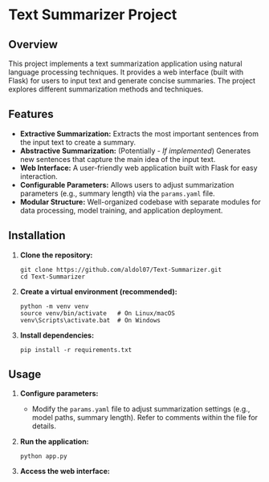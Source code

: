 # Text Summarizer Project

## Overview

This project implements a text summarization application using natural language processing techniques. It provides a web interface (built with Flask) for users to input text and generate concise summaries. The project explores different summarization methods and techniques.

## Features

*   **Extractive Summarization:** Extracts the most important sentences from the input text to create a summary.
*   **Abstractive Summarization:** (Potentially - *If implemented*) Generates new sentences that capture the main idea of the input text.
*   **Web Interface:** A user-friendly web application built with Flask for easy interaction.
*   **Configurable Parameters:**  Allows users to adjust summarization parameters (e.g., summary length) via the `params.yaml` file.
*   **Modular Structure:** Well-organized codebase with separate modules for data processing, model training, and application deployment.

## Installation

1.  **Clone the repository:**

    ```
    git clone https://github.com/aldol07/Text-Summarizer.git
    cd Text-Summarizer
    ```

2.  **Create a virtual environment (recommended):**

    ```
    python -m venv venv
    source venv/bin/activate   # On Linux/macOS
    venv\Scripts\activate.bat  # On Windows
    ```

3.  **Install dependencies:**

    ```
    pip install -r requirements.txt
    ```

## Usage

1.  **Configure parameters:**

    *   Modify the `params.yaml` file to adjust summarization settings (e.g., model paths, summary length).  Refer to comments within the file for details.

2.  **Run the application:**

    ```
    python app.py
    ```

3.  **Access the web interface:**





